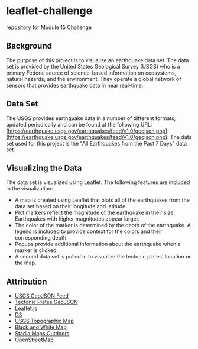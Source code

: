 # leaflet-challenge
repository for Module 15 Challenge
## Background
The purpose of this project is to visualize an earthquake data set. The data set is provided by the United States Geological Survey (USGS) who is a primary Federal source of science-based information on ecosystems, natural hazards, and the environment. They operate a global network of sensors that provides earthquake data in near real-time.
## Data Set
The USGS provides earthquake data in a number of different formats, updated periodically and can be found at the following URL: [https://earthquake.usgs.gov/earthquakes/feed/v1.0/geojson.php](https://earthquake.usgs.gov/earthquakes/feed/v1.0/geojson.php). The data set used for this project is the "All Earthquakes from the Past 7 Days" data set.
## Visualizing the Data
The data set is visualized using Leaflet. The following features are included in the visualization:
* A map is created using Leaflet that plots all of the earthquakes from the data set based on their longitude and latitude.
* Plot markers reflect the magnitude of the earthquake in their size. Earthquakes with higher magnitudes appear larger.
* The color of the marker is determined by the depth of the earthquake. A legend is included to provide context for the colors and their corresponding depth.
* Popups provide additional information about the earthquake when a marker is clicked.
* A second data set is pulled in to visualize the tectonic plates' location on the map.
## Attribution
* [USGS GeoJSON Feed](https://earthquake.usgs.gov/earthquakes/feed/v1.0/geojson.php)
* [Tectonic Plates GeoJSON](https://raw.githubusercontent.com/fraxen/tectonicplates/master/GeoJSON/PB2002_boundaries.json)
* [Leaflet.js](https://leafletjs.com/)
* [D3](https://d3js.org/)
* [USGS Topographic Map](https://usgs.gov/)
* [Black and White Map](http://stamen.com)
* [Stadia Maps Outdoors](https://stadiamaps.com/)
* [OpenStreetMap](https://www.openstreetmap.org/)